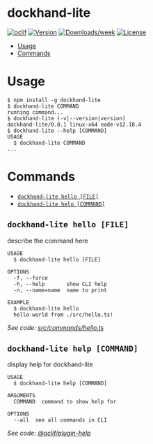 dockhand-lite
=============



[![oclif](https://img.shields.io/badge/cli-oclif-brightgreen.svg)](https://oclif.io)
[![Version](https://img.shields.io/npm/v/dockhand-lite.svg)](https://npmjs.org/package/dockhand-lite)
[![Downloads/week](https://img.shields.io/npm/dw/dockhand-lite.svg)](https://npmjs.org/package/dockhand-lite)
[![License](https://img.shields.io/npm/l/dockhand-lite.svg)](https://github.com/git@gitlab.com:boxboat/dockhand/gitlab-poc/dockhand-lite.git/blob/master/package.json)

<!-- toc -->
* [Usage](#usage)
* [Commands](#commands)
<!-- tocstop -->
# Usage
<!-- usage -->
```sh-session
$ npm install -g dockhand-lite
$ dockhand-lite COMMAND
running command...
$ dockhand-lite (-v|--version|version)
dockhand-lite/0.0.1 linux-x64 node-v12.18.4
$ dockhand-lite --help [COMMAND]
USAGE
  $ dockhand-lite COMMAND
...
```
<!-- usagestop -->
# Commands
<!-- commands -->
* [`dockhand-lite hello [FILE]`](#dockhand-lite-hello-file)
* [`dockhand-lite help [COMMAND]`](#dockhand-lite-help-command)

## `dockhand-lite hello [FILE]`

describe the command here

```
USAGE
  $ dockhand-lite hello [FILE]

OPTIONS
  -f, --force
  -h, --help       show CLI help
  -n, --name=name  name to print

EXAMPLE
  $ dockhand-lite hello
  hello world from ./src/hello.ts!
```

_See code: [src/commands/hello.ts](https://gitlab.com/boxboat/dockhand/gitlab-poc/dockhand-lite/blob/v0.0.1/src/commands/hello.ts)_

## `dockhand-lite help [COMMAND]`

display help for dockhand-lite

```
USAGE
  $ dockhand-lite help [COMMAND]

ARGUMENTS
  COMMAND  command to show help for

OPTIONS
  --all  see all commands in CLI
```

_See code: [@oclif/plugin-help](https://github.com/oclif/plugin-help/blob/v3.2.0/src/commands/help.ts)_
<!-- commandsstop -->
